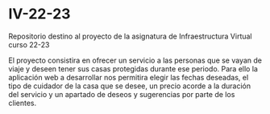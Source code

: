 # IV-22-23
Repositorio destino al proyecto de la asignatura de Infraestructura Virtual curso 22-23

El proyecto consistira en ofrecer un servicio a las personas que se vayan de viaje y deseen tener sus casas protegidas durante ese periodo. Para ello la aplicación web a desarrollar nos permitira elegir las fechas deseadas, el tipo de cuidador de la casa que se desee, un precio acorde a la duración del servicio y un apartado de deseos y sugerencias por parte de los clientes.
